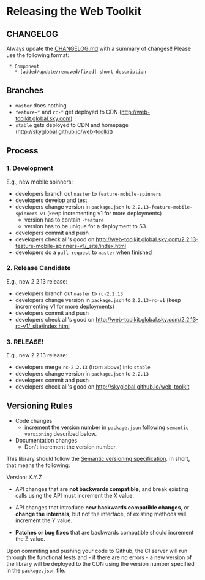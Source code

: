 # Releasing the Web Toolkit

## CHANGELOG

Always update the [CHANGELOG.md](./CHANGELOG.md) with a summary of changes!! Please use the following format:
```
 * Component 
   * [added/update/removed/fixed] short description
```

## Branches

* `master` does nothing
* `feature-*` and `rc-*` get deployed to CDN (http://web-toolkit.global.sky.com)
* `stable` gets deployed to CDN and homepage (http://skyglobal.github.io/web-toolkit)

## Process

### 1. Development

E.g., new mobile spinners:

  * developers branch out `master` to `feature-mobile-spinners`
  * developers develop and test
  * developers change version in `package.json` to `2.2.13-feature-mobile-spinners-v1` (keep incrementing v1 for more deployments)
    * version has to contain `-feature`
    * version has to be unique for a deployment to S3
  * developers commit and push
  * developers check all's good on http://web-toolkit.global.sky.com/2.2.13-feature-mobile-spinners-v1/_site/index.html
  * developers do a `pull request` to `master` when finished

### 2. Release Candidate

E.g., new 2.2.13 release:

  * developers branch out `master` to `rc-2.2.13`
  * developers change version in `package.json` to `2.2.13-rc-v1` (keep incrementing v1 for more deployments)
  * developers commit and push
  * developers check all's good on http://web-toolkit.global.sky.com/2.2.13-rc-v1/_site/index.html

### 3. RELEASE!

E.g., new 2.2.13 release:

  * developers merge `rc-2.2.13` (from above) into `stable`
  * developers change version in `package.json` to `2.2.13`
  * developers commit and push
  * developers check all's good on http://skyglobal.github.io/web-toolkit

## Versioning Rules

  - Code changes
    - increment the version number in `package.json` following `semantic versioning` described below.
  - Documentation changes
    - Don't increment the version number.

This library should follow the [Semantic versioning specification](http://semver.org/).
In short, that means the following:

Version: X.Y.Z

- API changes that are **not backwards compatible**, and break existing
  calls using the API must increment the X value.

- API changes that introduce **new backwards compatible changes**, or **change the
  internals**, but not the interface, of existing methods will increment the
  Y value.

- **Patches or bug fixes** that are backwards compatible should increment the
  Z value.

Upon commiting and pushing your code to Github, the CI server will run through
the functional tests and - if there are no errors - a new version of the library
will be deployed to the CDN using the version number specified in the
`package.json` file.
